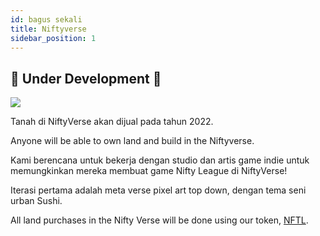 ```yaml
---
id: bagus sekali
title: Niftyverse
sidebar_position: 1
---
```


## 🚧 Under Development 🚧

![](/img/niftyverse-snarfy.gif)

Tanah di NiftyVerse akan dijual pada tahun 2022.

Anyone will be able to own land and build in the Niftyverse.

Kami berencana untuk bekerja dengan studio dan artis game indie untuk memungkinkan mereka membuat game Nifty League di NiftyVerse!

Iterasi pertama adalah meta verse pixel art top down, dengan tema seni urban Sushi.

All land purchases in the Nifty Verse will be done using our token, [NFTL](https://docs.niftyleague.com/overview/nftl/overview).
